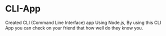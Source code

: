 # CLI-App
Created CLI (Command Line Interface) app Using Node.js, By using this CLI App you can check on your friend that how well do they know you.
